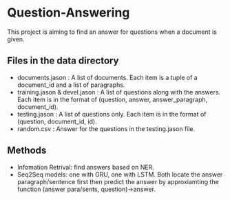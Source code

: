 # Question-Answering
This project is aiming to find an answer for questions when a document is given. 

## Files in the data directory
  * documents.jason : A list of documents. Each item is a tuple of a document_id and a list of paragraphs.
  * training.jason & devel.jason : A list of questions along with the answers. Each item is in the format of (question, answer, answer_paragraph, document_id).
  * testing.jason : A list of questions only. Each item is in the format of (question, document_id, id).
  * random.csv : Answer for the questions in the testing.jason file.
  
## Methods
  * Infomation Retrival: find answers based on NER.
  * Seq2Seq models: one with GRU, one with LSTM. Both locate the answer paragraph/sentence first then predict the answer by approxiamting the function (answer para/sents, question)->answer. 
